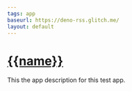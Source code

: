 ```yaml
---
tags: app
baseurl: https://deno-rss.glitch.me/
layout: default
---
```


# [{{name}}]({{baseurl}})

This the app description for this test app.
